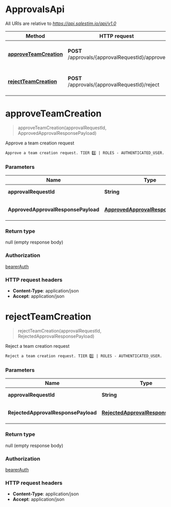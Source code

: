 # ApprovalsApi

All URIs are relative to *https://api.salestim.io/api/v1.0*

Method | HTTP request | Description
------------- | ------------- | -------------
[**approveTeamCreation**](ApprovalsApi.md#approveTeamCreation) | **POST** /approvals/{approvalRequestId}/approve | Approve a team creation request
[**rejectTeamCreation**](ApprovalsApi.md#rejectTeamCreation) | **POST** /approvals/{approvalRequestId}/reject | Reject a team creation request


<a name="approveTeamCreation"></a>
# **approveTeamCreation**
> approveTeamCreation(approvalRequestId, ApprovedApprovalResponsePayload)

Approve a team creation request

    Approve a team creation request. TIER 3️⃣ | ROLES - AUTHENTICATED_USER.

### Parameters

Name | Type | Description  | Notes
------------- | ------------- | ------------- | -------------
 **approvalRequestId** | **String**| The approval request ID. | [default to null]
 **ApprovedApprovalResponsePayload** | [**ApprovedApprovalResponsePayload**](../Models/ApprovedApprovalResponsePayload.md)| An ApprovedApprovalResponsePayload object. | [optional]

### Return type

null (empty response body)

### Authorization

[bearerAuth](../README.md#bearerAuth)

### HTTP request headers

- **Content-Type**: application/json
- **Accept**: application/json

<a name="rejectTeamCreation"></a>
# **rejectTeamCreation**
> rejectTeamCreation(approvalRequestId, RejectedApprovalResponsePayload)

Reject a team creation request

    Reject a team creation request. TIER 3️⃣ | ROLES - AUTHENTICATED_USER.

### Parameters

Name | Type | Description  | Notes
------------- | ------------- | ------------- | -------------
 **approvalRequestId** | **String**| The approval request ID. | [default to null]
 **RejectedApprovalResponsePayload** | [**RejectedApprovalResponsePayload**](../Models/RejectedApprovalResponsePayload.md)| An RejectedApprovalResponsePayload object. | [optional]

### Return type

null (empty response body)

### Authorization

[bearerAuth](../README.md#bearerAuth)

### HTTP request headers

- **Content-Type**: application/json
- **Accept**: application/json


